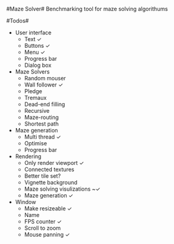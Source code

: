 ﻿#Maze Solver#
Benchmarking tool for maze solving algorithums

#Todos#
 - User interface
	 - Text ✓
	 - Buttons ✓
	 - Menu ✓
	 - Progress bar
	 - Dialog box
 - Maze Solvers
	 - Random mouser
	 - Wall follower ✓
	 - Pledge
	 - Tremaux
	 - Dead-end filling
	 - Recursive
	 - Maze-routing
	 - Shortest path
 - Maze generation
	 - Multi thread ✓
	 - Optimise
	 - Progress bar
 - Rendering
	 - Only render viewport ✓
	 - Connected textures 
	 - Better tile set?
	 - Vignette background
	 - Maze solving visulizations ~✓
	 - Maze generation ✓
 - Window
	 - Make resizeable ✓
	 - Name
	 - FPS counter ✓
	 - Scroll to zoom 
	 - Mouse panning ✓